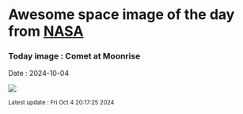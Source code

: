 
# Awesome space image of the day from [NASA](https://api.nasa.gov/)

### Today image : Comet at Moonrise
Date : 2024-10-04

![](https://apod.nasa.gov/apod/image/2410/zaparolliA3_1024.png)

<small>Latest update : Fri Oct  4 20:17:25 2024</small>
        